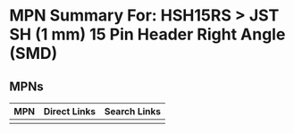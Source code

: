 



# MPN Summary For: HSH15RS > JST SH (1 mm) 15 Pin Header Right Angle (SMD)

## MPNs
  

|MPN|Direct Links|Search Links|
| :--- | :--- | :--- |
||||
